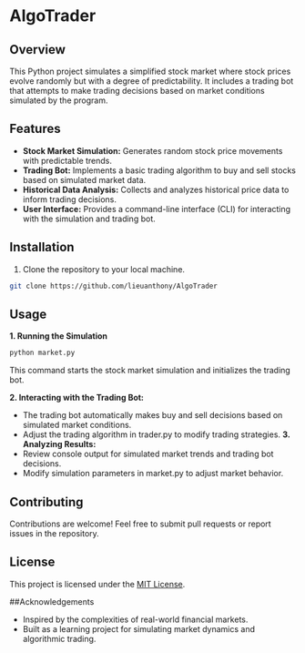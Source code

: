 # AlgoTrader

## Overview
This Python project simulates a simplified stock market where stock prices evolve randomly but with a degree of predictability. It includes a trading bot that attempts to make trading decisions based on market conditions simulated by the program.

## Features
- **Stock Market Simulation:** Generates random stock price movements with predictable trends.
- **Trading Bot:** Implements a basic trading algorithm to buy and sell stocks based on simulated market data.
- **Historical Data Analysis:** Collects and analyzes historical price data to inform trading decisions.
- **User Interface:** Provides a command-line interface (CLI) for interacting with the simulation and trading bot.

## Installation
1. Clone the repository to your local machine.

```bash
git clone https://github.com/lieuanthony/AlgoTrader
```

## Usage
**1. Running the Simulation**

```bash
python market.py
```

This command starts the stock market simulation and initializes the trading bot.

**2. Interacting with the Trading Bot:**
  - The trading bot automatically makes buy and sell decisions based on simulated market conditions.
  - Adjust the trading algorithm in trader.py to modify trading strategies.
**3. Analyzing Results:**
  - Review console output for simulated market trends and trading bot decisions.
  - Modify simulation parameters in market.py to adjust market behavior.

## Contributing
Contributions are welcome! Feel free to submit pull requests or report issues in the repository.

## License
This project is licensed under the [MIT License](https://raw.githubusercontent.com/lieuanthony/AlgoTrader/main/LICENSE).

##Acknowledgements
- Inspired by the complexities of real-world financial markets.
- Built as a learning project for simulating market dynamics and algorithmic trading.
